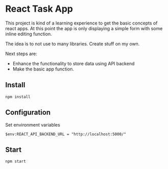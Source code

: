 # React Task App

This project is kind of a learning experience to get the basic concepts of react apps.
At this point the app is only displaying a simple form with some inline editing function.

The idea is to not use to many libraries. Create stuff on my own.

Next steps are:
- Enhance the functionality to store data using API backend
- Make the basic app function.

## Install

````
npm install
````

## Configuration
Set environment variables
````
$env:REACT_API_BACKEND_URL = "http://localhost:5000/"
````

## Start
````
npm start
````
